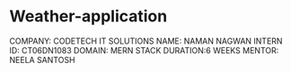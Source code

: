 # Weather-application

COMPANY: CODETECH IT SOLUTIONS
NAME: NAMAN NAGWAN 
INTERN ID: CT06DN1083
DOMAIN: MERN STACK
DURATION:6 WEEKS
MENTOR: NEELA SANTOSH
